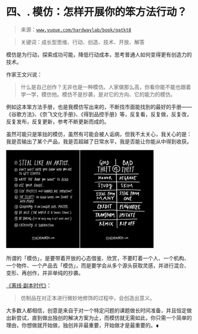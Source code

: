 # 四、\. 模仿：怎样开展你的笨方法行动？

> 来源：[`www.yuque.com/hardwaylab/book/gatkt8`](https://www.yuque.com/hardwaylab/book/gatkt8)

> 关键词：成长型思维、行动、创造、技术、开放、解答 

模仿是为行动，探索成功可能，降低行动成本，思考普通人如何变得更有创造力的技术。 

作家王文兴说： 

> 什么是自己创作？无非也是一种模仿。人家做那么高，你看你能不能也跟着学一学，模仿他。模仿不是抄袭，是对它的方向、它的能力的模仿。 

例如这本笨方法手册，也是我模仿写出来的，不断找市面能找到的最好的手册——《谷歌方法》、《奈飞文化手册》、《得到品控手册》等，反复看，反复做，反复改，反复发布，反复更新，参考不断更新而成的。 

虽然可能只是笨拙的模仿，虽然有可能会被人诟病，但我不太关心，我关心的是：我是否输出了某个产品，我是否超越了日常水平，我是否能让你能从中得到收获。 

![](img/154696793b0244faf8bf4d62987df876.png)  

所谓的「模仿」，是要带着开放的心态借鉴、欣赏，不要盯着一个人、一个机构、一个物件、一个产品去「模仿」，而是要学会从多个源头获取灵感，并进行混合、变形、再创作，并非单纯的抄袭。 

[《离线·副本时代》](https://the-offline.com/2021/07/22/abc-03/)： 

> 仿制品在对正本进行微妙地修饰的过程中，会创造出意义。 

大多数人都相信，创意是来自于对一个特定问题的课题做长时间准备，并且恒定做出新尝试，直到做出独创的解决方案为止，而模仿就无需如此，你只需一个简单的理由，你想做就开始做，独创并非最重要，开始做才是最重要的。∎
